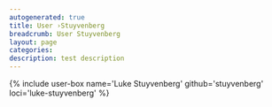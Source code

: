 ```yaml
---
autogenerated: true
title: User ›Stuyvenberg
breadcrumb: User Stuyvenberg
layout: page
categories: 
description: test description
---
```


{% include user-box name='Luke Stuyvenberg' github='stuyvenberg' loci='luke-stuyvenberg' %}
